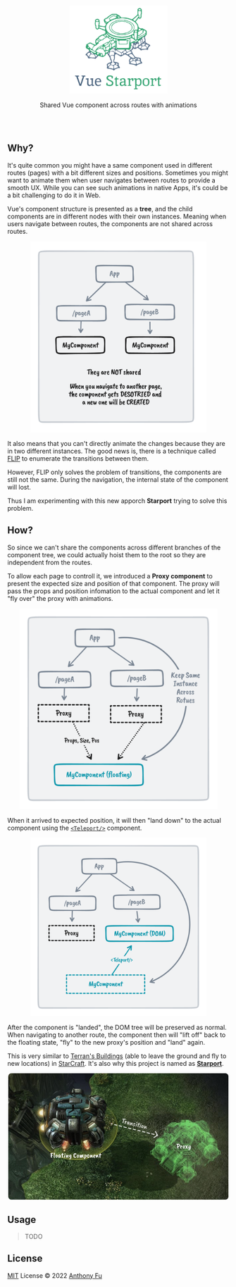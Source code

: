<p align="center">
<img height="200" src="./graphs/logo.png" alt="Vue Starport">
</p>

<p align="center">
Shared Vue component across routes with animations
</p>
<br>
<br>

## Why?

It's quite common you might have a same component used in different routes (pages) with a bit different sizes and positions. Sometimes you might want to animate them when user navigates between routes to provide a smooth UX. While you can see such animations in native Apps, it's could be a bit challenging to do it in Web.

Vue's component structure is presented as a **tree**, and the child components are in different nodes with their own instances. Meaning when users navigate between routes, the components are not shared across routes.

<p align="center">
<img src="./graphs/graph1.png" width="400" />
</p>

It also means that you can't directly animate the changes because they are in two different instances. The good news is, there is a technique called [FLIP](https://github.com/googlearchive/flipjs) to enumerate the transitions between them.

However, FLIP only solves the problem of transitions, the components are still not the same. During the navigation, the internal state of the component will lost.

Thus I am experimenting with this new apporch **Starport** trying to solve this problem.

## How?

So since we can't share the components across different branches of the component tree, we could actually hoist them to the root so they are independent from the routes.

To allow each page to controll it, we introduced a **Proxy component** to present the expected size and position of that component. The proxy will pass the props and position infomation to the actual component and let it "fly over" the proxy with animations.

<p align="center">
<img src="./graphs/graph2.png" width="450" />
</p>

When it arrived to expected position, it will then "land down" to the actual component using the [`<Teleport/>`](https://vuejs.org/guide/built-ins/teleport.html) component.

<p align="center">
<img src="./graphs/graph3.png" width="400" />
</p>

After the component is "landed", the DOM tree will be preserved as normal. When navigating to another route, the component then will "lift off" back to the floating state, "fly" to the new proxy's position and "land" again.

This is very similar to [Terran's Buildings](https://starcraft.fandom.com/wiki/Lift_Off) (able to leave the ground and fly to new locations) in [StarCraft](https://starcraft2.com/). It's also why this project is named as [**Starport**](https://starcraft.fandom.com/wiki/Starport).

<p align="center">
<img src="./graphs/starcraft-demo.png" width="500" />
</p>

## Usage

> TODO

## License

[MIT](./LICENSE) License © 2022 [Anthony Fu](https://github.com/antfu)

